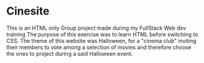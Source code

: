 # Cinesite
This is an HTML only Group project made during my FullStack Web dev training
The purpose of this exercise was to learn HTML before switching to CSS.
The theme of this website was Halloween, for a "cinema club" inviting their members to vote among a selection of movies and therefore choose the ones to project during a said Halloween event.
